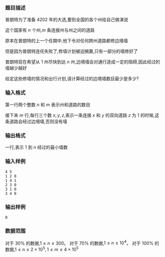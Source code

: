 ### 题目描述
普朗特为了准备 $4202$ 年的大选,要到全国的各个州给自己做演说

这个国家有 $n$ 个州,$m$ 条连接州与州之间的道路

原本在普朗特的上一个任期中,他下令对任何跨州道路都修边境墙

但是因为普朗特连任失败了,修墙计划被迫搁置,只有一部分的墙修好了

普朗特现在希望从 $1$ 州尽快到达 $n$ 州,边境墙会对通行造成一定的阻碍,因此经过的墙越少越好

给定这些修墙的情况和出行计划,请计算经过的边境墙数目最少是多少?
### 输入格式
第一行两个整数 $n$ 和 $m$ 表示州和道路的数目

接下来 $m$ 行,每行三个数 $x, y, z$,表示一条连接 $x$ 和 $y$ 的双向道路
$z$ 为 $1$ 的时候,这条道路会经过边境墙,否则没有墙
### 输出格式
一行,表示 $1$ 到 $n$ 经过的最小墙数
### 输入样例
```
4 5
1 2 0
1 4 1
2 3 0
3 1 0
3 4 0
```
### 输出样例
```
0
```
### 数据范围
对于 $30\%$ 的数据,$1 \leq n\leq 300$。
对于 $70\%$ 的数据,$1 \leq n\leq 10^4$。
对于 $100\%$ 的数据,$1 \leq n\leq 2\times10^5, 1\leq m\leq 4\times10^5$